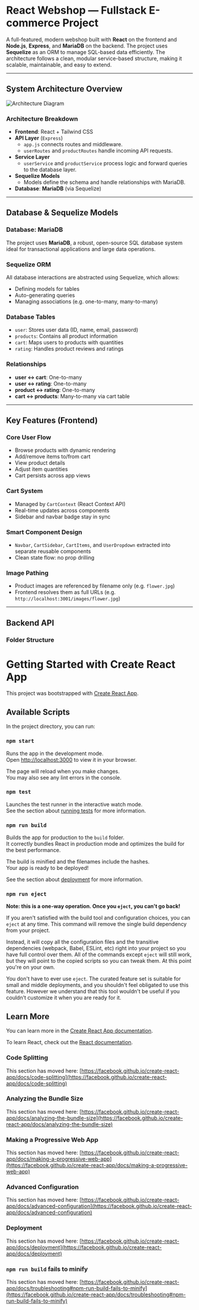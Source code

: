 #  React Webshop — Fullstack E-commerce Project

A full-featured, modern webshop built with **React** on the frontend and **Node.js**, **Express**, and **MariaDB** on the backend. The project uses **Sequelize** as an ORM to manage SQL-based data efficiently. The architecture follows a clean, modular service-based structure, making it scalable, maintainable, and easy to extend.

---

##  System Architecture Overview

![Architecture Diagram](./path/to/your/image.png) <!-- Update with actual image path or use raw GitHub URL if hosted -->

###  Architecture Breakdown
- **Frontend**: React + Tailwind CSS
- **API Layer** (`Express`)
  - `app.js` connects routes and middleware.
  - `userRoutes` and `productRoutes` handle incoming API requests.
- **Service Layer**
  - `userService` and `productService` process logic and forward queries to the database layer.
- **Sequelize Models**
  - Models define the schema and handle relationships with MariaDB.
- **Database**: **MariaDB** (via Sequelize)

---

##  Database & Sequelize Models

###  Database: MariaDB

The project uses **MariaDB**, a robust, open-source SQL database system ideal for transactional applications and large data operations.

###  Sequelize ORM

All database interactions are abstracted using Sequelize, which allows:
- Defining models for tables
- Auto-generating queries
- Managing associations (e.g. one-to-many, many-to-many)

###  Database Tables

- `user`: Stores user data (ID, name, email, password)
- `products`: Contains all product information
- `cart`: Maps users to products with quantities
- `rating`: Handles product reviews and ratings

###  Relationships

- **user ↔ cart**: One-to-many
- **user ↔ rating**: One-to-many
- **product ↔ rating**: One-to-many
- **cart ↔ products**: Many-to-many via cart table

---

##  Key Features (Frontend)

###  Core User Flow
- Browse products with dynamic rendering
- Add/remove items to/from cart
- View product details
- Adjust item quantities
- Cart persists across app views

###  Cart System
- Managed by `CartContext` (React Context API)
- Real-time updates across components
- Sidebar and navbar badge stay in sync

###  Smart Component Design
- `Navbar`, `CartSidebar`, `CartItems`, and `UserDropdown` extracted into separate reusable components
- Clean state flow: no prop drilling

###  Image Pathing
- Product images are referenced by filename only (e.g. `flower.jpg`)
- Frontend resolves them as full URLs (e.g. `http://localhost:3001/images/flower.jpg`)

---

##  Backend API

### Folder Structure

# Getting Started with Create React App

This project was bootstrapped with [Create React App](https://github.com/facebook/create-react-app).

## Available Scripts

In the project directory, you can run:

### `npm start`

Runs the app in the development mode.\
Open [http://localhost:3000](http://localhost:3000) to view it in your browser.

The page will reload when you make changes.\
You may also see any lint errors in the console.

### `npm test`

Launches the test runner in the interactive watch mode.\
See the section about [running tests](https://facebook.github.io/create-react-app/docs/running-tests) for more information.

### `npm run build`

Builds the app for production to the `build` folder.\
It correctly bundles React in production mode and optimizes the build for the best performance.

The build is minified and the filenames include the hashes.\
Your app is ready to be deployed!

See the section about [deployment](https://facebook.github.io/create-react-app/docs/deployment) for more information.

### `npm run eject`

**Note: this is a one-way operation. Once you `eject`, you can't go back!**

If you aren't satisfied with the build tool and configuration choices, you can `eject` at any time. This command will remove the single build dependency from your project.

Instead, it will copy all the configuration files and the transitive dependencies (webpack, Babel, ESLint, etc) right into your project so you have full control over them. All of the commands except `eject` will still work, but they will point to the copied scripts so you can tweak them. At this point you're on your own.

You don't have to ever use `eject`. The curated feature set is suitable for small and middle deployments, and you shouldn't feel obligated to use this feature. However we understand that this tool wouldn't be useful if you couldn't customize it when you are ready for it.

## Learn More

You can learn more in the [Create React App documentation](https://facebook.github.io/create-react-app/docs/getting-started).

To learn React, check out the [React documentation](https://reactjs.org/).

### Code Splitting

This section has moved here: [https://facebook.github.io/create-react-app/docs/code-splitting](https://facebook.github.io/create-react-app/docs/code-splitting)

### Analyzing the Bundle Size

This section has moved here: [https://facebook.github.io/create-react-app/docs/analyzing-the-bundle-size](https://facebook.github.io/create-react-app/docs/analyzing-the-bundle-size)

### Making a Progressive Web App

This section has moved here: [https://facebook.github.io/create-react-app/docs/making-a-progressive-web-app](https://facebook.github.io/create-react-app/docs/making-a-progressive-web-app)

### Advanced Configuration

This section has moved here: [https://facebook.github.io/create-react-app/docs/advanced-configuration](https://facebook.github.io/create-react-app/docs/advanced-configuration)

### Deployment

This section has moved here: [https://facebook.github.io/create-react-app/docs/deployment](https://facebook.github.io/create-react-app/docs/deployment)

### `npm run build` fails to minify

This section has moved here: [https://facebook.github.io/create-react-app/docs/troubleshooting#npm-run-build-fails-to-minify](https://facebook.github.io/create-react-app/docs/troubleshooting#npm-run-build-fails-to-minify)
